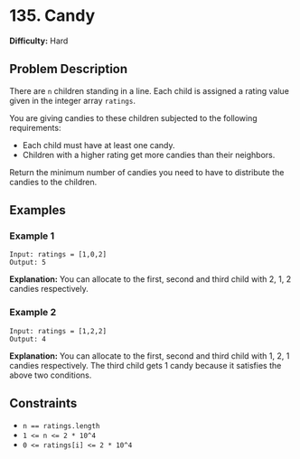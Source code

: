# 135. Candy

**Difficulty:** Hard

## Problem Description

There are `n` children standing in a line. Each child is assigned a rating value given in the integer array `ratings`.

You are giving candies to these children subjected to the following requirements:

- Each child must have at least one candy.
- Children with a higher rating get more candies than their neighbors.

Return the minimum number of candies you need to have to distribute the candies to the children.

## Examples

### Example 1

```
Input: ratings = [1,0,2]
Output: 5
```

**Explanation:** You can allocate to the first, second and third child with 2, 1, 2 candies respectively.

### Example 2

```
Input: ratings = [1,2,2]
Output: 4
```

**Explanation:** You can allocate to the first, second and third child with 1, 2, 1 candies respectively. The third child gets 1 candy because it satisfies the above two conditions.

## Constraints

- `n == ratings.length`
- `1 <= n <= 2 * 10^4`
- `0 <= ratings[i] <= 2 * 10^4`

